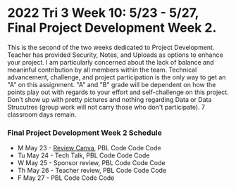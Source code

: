 # 2022 Tri 3 Week 10: 5/23 - 5/27, Final Project Development Week 2.
This is the second of the two weeks dedicated to Project Development.  Teacher has provided Security, Notes, and Uploads as options to enhance your project.  I am particularly concerned about the lack of balance and meaninful contribution by all members within the team.  Technical advancement, challenge, and project participation is the only way to get an "A" on this assignment.  "A" and "B" grade will be dependent on how the points play out with regards to your effort and self-challenge on this project.   Don't show up with pretty pictures and nothing regarding Data or Data Strucutres (group work will not carry those who don't participate).  7 classroom days remain.

###  Final Project Development Week 2 Schedule
* M May 23 - <a href="https://poway.instructure.com/courses/112339/assignments/2110310">Review Canva</a>, PBL Code Code Code
* Tu May 24 - Tech Talk, PBL Code Code Code
* W May 25 - Sponsor review, PBL Code Code Code
* Th May 26 - Teacher review, PBL Code Code Code 
* F May 27 - PBL Code Code Code 
